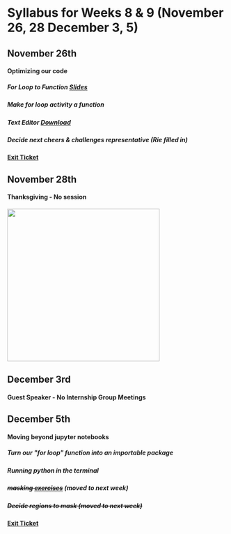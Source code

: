 # Syllabus for Weeks 8 & 9 (November 26, 28 December 3, 5)


## November 26th
#### Optimizing our code
##### For Loop to Function [Slides](https://docs.google.com/presentation/d/1w8uOPCtvYdJIDKCZdKHIT9mwvPxGT_k3YNPp6gVOLNc/edit?usp=sharing)
##### Make for loop activity a function
##### Text Editor [Download](http://www.barebones.com/products/bbedit/download.html) 
##### Decide next cheers & challenges representative (Rie filled in)
#### [Exit Ticket](https://docs.google.com/forms/d/e/1FAIpQLSfftMKYctEGVfuiOdgorBKmERJeUBgbRL4rlHf1-kWgpKU_Tg/viewform?usp=sf_link)


## November 28th
#### Thanksgiving - No session

<div><div align="left" width=80px>
    <img src="https://boyslifeorg.files.wordpress.com/2016/10/thankscomic-2.jpg" width="350"">
</div></div>


## December 3rd
#### Guest Speaker - No Internship Group Meetings


## December 5th
#### Moving beyond jupyter notebooks
##### Turn our "for loop" function into an importable package
##### Running python in the terminal
##### ~~masking [exercises](http://danielandreasen.github.io/:about/2015/01/19/masks-in-python/)~~ (moved to next week)
##### ~~Decide regions to mask (moved to next week)~~
#### [Exit Ticket](https://docs.google.com/forms/d/e/1FAIpQLSfftMKYctEGVfuiOdgorBKmERJeUBgbRL4rlHf1-kWgpKU_Tg/viewform?usp=sf_link)
